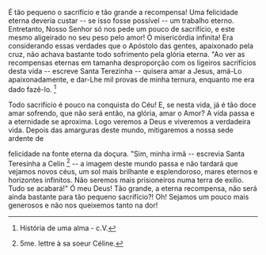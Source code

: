 
É tão pequeno o sacrifício e tão grande a recompensa! Uma felicidade eterna deveria custar -- se isso fosse possível -- um trabalho eterno. Entretanto, Nosso Senhor só nos pede um pouco de sacrifício, e este mesmo aligeirado no seu peso pelo amor! Ó misericórdia infinita! Era considerando essas verdades que o Apóstolo das gentes, apaixonado pela cruz, não achava bastante todo sofrimento pela glória eterna. "Ao ver as recompensas eternas em tamanha desproporção com os ligeiros sacrifícios desta vida -- escreve Santa Terezinha -- quisera amar a Jesus, amá-Lo apaixonadamente, e dar-Lhe mil provas de minha ternura, enquanto me era dado fazê-lo. [^1]

Todo sacrifício é pouco na conquista do Céu! E, se nesta vida, já é tão doce amar sofrendo, que não será então, na glória, amar o Amor? A vida passa e a eternidade se aproxima. Logo veremos a Deus e viveremos a verdadeira vida. Depois das amarguras deste mundo, mitigaremos a nossa sede ardente de

felicidade na fonte eterna da doçura. "Sim, minha irmã -- escrevia Santa Teresinha a Celin [^2] -- a imagem deste mundo passa e não tardará que vejamos novos céus, um sol mais brilhante e esplendoroso, mares eternos e horizontes infinitos. Não seremos mais prisioneiros numa terra de exílio. Tudo se acabará!" Ó meu Deus! Tão grande, a eterna recompensa, não será ainda bastante para tão pequeno sacrifício?! Oh! Sejamos um pouco mais generosos e não nos queixemos tanto na dor!



[^1]: História de uma alma - c.V.
[^2]: 5me. lettre à sa soeur Céline.